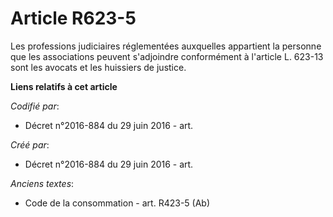 # Article R623-5

Les professions judiciaires réglementées auxquelles appartient la personne que les associations peuvent s'adjoindre
conformément à l'article L. 623-13 sont les avocats et les huissiers de justice.

**Liens relatifs à cet article**

_Codifié par_:

  - Décret n°2016-884 du 29 juin 2016 - art.

_Créé par_:

  - Décret n°2016-884 du 29 juin 2016 - art.

_Anciens textes_:

  - Code de la consommation - art. R423-5 (Ab)
